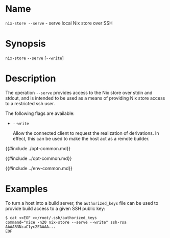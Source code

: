 # Name

`nix-store --serve` - serve local Nix store over SSH

# Synopsis

`nix-store` `--serve` [`--write`]

# Description

The operation `--serve` provides access to the Nix store over stdin and
stdout, and is intended to be used as a means of providing Nix store
access to a restricted ssh user.

The following flags are available:

- `--write`

  Allow the connected client to request the realization of
  derivations. In effect, this can be used to make the host act as a
  remote builder.

{{#include ./opt-common.md}}

{{#include ../opt-common.md}}

{{#include ../env-common.md}}

# Examples

To turn a host into a build server, the `authorized_keys` file can be
used to provide build access to a given SSH public key:

```console
$ cat <<EOF >>/root/.ssh/authorized_keys
command="nice -n20 nix-store --serve --write" ssh-rsa AAAAB3NzaC1yc2EAAAA...
EOF
```

